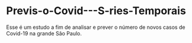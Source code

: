 # Previs-o-Covid---S-ries-Temporais
Esse é um estudo a fim de analisar e prever o número de novos casos de Covid-19 na grande São Paulo. 

